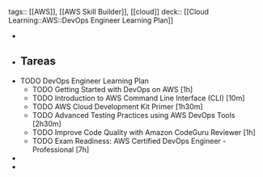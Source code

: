 tags:: [[AWS]], [[AWS Skill Builder]], [[cloud]]
deck:: [[Cloud Learning::AWS::DevOps Engineer Learning Plan]]

-
- ## Tareas
- TODO DevOps Engineer Learning Plan
	- TODO Getting Started with DevOps on AWS [1h]
	- TODO Introduction to AWS Command Line Interface (CLI) [10m]
	- TODO AWS Cloud Development Kit Primer [1h30m]
	- TODO Advanced Testing Practices using AWS DevOps Tools [2h30m]
	- TODO Improve Code Quality with Amazon CodeGuru Reviewer [1h]
	- TODO Exam Readiness: AWS Certified DevOps Engineer - Professional [7h]
-
-